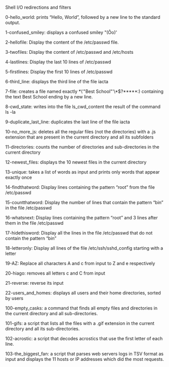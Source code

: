 Shell I/O redirections and filters

0-hello_world: prints “Hello, World”, followed by a new line to the standard output.

1-confused_smiley:  displays a confused smiley "(Ôo)'

2-hellofile: Display the content of the /etc/passwd file.

3-twofiles: Display the content of /etc/passwd and /etc/hosts

4-lastlines: Display the last 10 lines of /etc/passwd

5-firstlines: Display the first 10 lines of /etc/passwd

6-third_line: displays the third line of the file iacta

7-file: creates a file named exactly \*\\'"Best School"\'\\*$\?\*\*\*\*\*:) containing the text Best School ending by a new line.

8-cwd_state:  writes into the file ls_cwd_content the result of the command ls -la

9-duplicate_last_line: duplicates the last line of the file iacta

10-no_more_js: deletes all the regular files (not the directories) with a .js extension that are present in the current directory and all its subfolders

11-directories: counts the number of directories and sub-directories in the current directory

12-newest_files: displays the 10 newest files in the current directory

13-unique:  takes a list of words as input and prints only words that appear exactly once

14-findthatword: Display lines containing the pattern “root” from the file /etc/passwd

15-countthatword: Display the number of lines that contain the pattern “bin” in the file /etc/passwd

16-whatsnext: Display lines containing the pattern “root” and 3 lines after them in the file /etc/passwd

17-hidethisword: Display all the lines in the file /etc/passwd that do not contain the pattern “bin”

18-letteronly: Display all lines of the file /etc/ssh/sshd_config starting with a letter

19-AZ: Replace all characters A and c from input to Z and e respectively

20-hiago:  removes all letters c and C from input

21-reverse: reverse its input

22-users_and_homes: displays all users and their home directories, sorted by users

100-empty_casks: a command that finds all empty files and directories in the current directory and all sub-directories.

101-gifs:  a script that lists all the files with a .gif extension in the current directory and all its sub-directories.

102-acrostic:  a script that decodes acrostics that use the first letter of each line.

103-the_biggest_fan: a script that parses web servers logs in TSV format as input and displays the 11 hosts or IP addresses which did the most requests.

